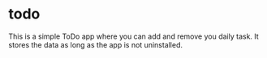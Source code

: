 # todo
This is a simple ToDo app where you can add and remove you daily task. 
It stores the data as long as the app is not uninstalled.

